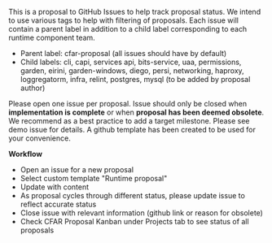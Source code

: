 This is a proposal to GitHub Issues to help track proposal status. We intend to use various tags to help with filtering of proposals. Each issue will contain a parent label in addition to a child label corresponding to each runtime component team.

* Parent label: cfar-proposal (all issues should have by default)
* Child labels: cli, capi, services api, bits-service, uaa, permissions, garden, eirini, garden-windows, diego, persi, networking, haproxy, loggregatorm, infra, relint, postgres, mysql (to be added by proposal author)

Please open one issue per proposal. Issue should only be closed when **implementation is complete** or when **proposal has been deemed obsolete**.
We recommend as a best practice to add a target milestone. Please see demo issue for details. A github template has been created to be used for your convenience.

**Workflow**
* Open an issue for a new proposal
* Select custom template "Runtime proposal"
* Update with content
* As proposal cycles through different status, please update issue to reflect accurate status
* Close issue with relevant information (github link or reason for obsolete)
* Check CFAR Proposal Kanban under Projects tab to see status of all proposals




